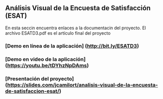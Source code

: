 ## Análisis Visual de la Encuesta de Satisfacción (ESAT)

En esta seccin encuentra enlaces a la documentacin del proyecto. El archivo ESATD3.pdf es el artículo final del proyecto

### [Demo en línea de la aplicación] (http://bit.ly/ESATD3)

### [Demo en video de la aplicación] (https://youtu.be/tDYhzNpDAms)

### [Presentación del proyecto] (https://slides.com/jcamilort/analisis-visual-de-la-encuesta-de-satisfaccion-esat/)
